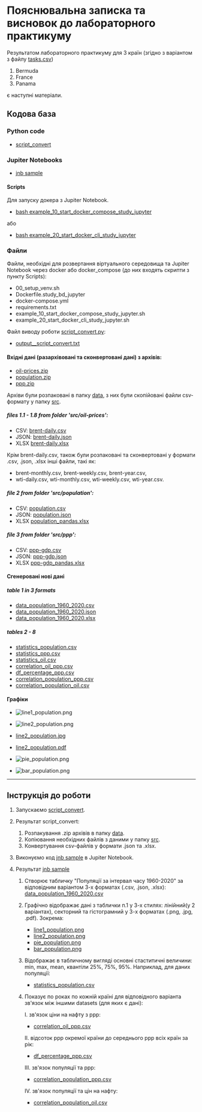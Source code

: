 # Пояснювальна записка та висновок до лабораторного практикуму

Результатом лабораторного практикуму для 3 країн (згідно з варіантом з файлу [tasks.csv](tasks.csv))

1. Bermuda
2. France
3. Panama

є наступні матеріали.

## Кодова база

### Python code

- [script_convert](samples/script_convert.py)


### Jupiter Notebooks

- [jnb sample](samples/sample.ipynb)


#### Scripts
Для запуску докера з Jupiter Notebook.
- [bash example_10_start_docker_compose_study_jupyter](example_10_start_docker_compose_study_jupyter.sh)

або
- [bash example_20_start_docker_cli_study_jupyter](example_20_start_docker_cli_study_jupyter.sh)


### Файли

Файли, необхідні для розвертання віртуального середовища та Jupiter Notebook через docker або docker_compose (до них входять скрипти з пункту Scripts):
- 00_setup_venv.sh
- Dockerfile.study_bd_jupyter
- docker-compose.yml
- requirements.txt
- example_10_start_docker_compose_study_jupyter.sh
- example_20_start_docker_cli_study_jupyter.sh

Файл виводу роботи [script_convert.py](samples/script_convert.py):
- [output__script_convert.txt](samples/output__script_convert.txt)

#### Вхідні дані (разархівовані та сконвертовані дані) з архівів:

- [oil-prices.zip](datasets/oil-prices.zip)
- [population.zip](datasets/population.zip)
- [ppp.zip](datasets/ppp.zip)

Архіви були розпаковані в папку [data](data/), з них були скопійовані файли csv-формату у папку [src](src/).

##### files 1.1 - 1.8 from folder 'src/oil-prices':

- CSV: [brent-daily.csv](src/oil-prices/brent-daily.csv)
- JSON: [brent-daily.json](src/oil-prices/brent-daily.json)
- XLSX [brent-daily.xlsx](src/oil-prices/brent-daily_pandas.xlsx)

Крім brent-daily.csv, також були розпаковані та сконвертовані у формати .csv, .json, .xlsx інші файли, такі як: 
- brent-monthly.csv, brent-weekly.csv, brent-year.csv, 
- wti-daily.csv, wti-monthly.csv, wti-weekly.csv, wti-year.csv.

##### file 2 from folder 'src/population':

- CSV: [population.csv](src/population/population.csv)
- JSON: [population.json](src/population/population.json)
- XLSX [population_pandas.xlsx](src/population/population_pandas.xlsx)

##### file 3 from folder 'src/ppp':

- CSV: [ppp-gdp.csv](src/ppp/ppp-gdp.csv)
- JSON: [ppp-gdp.json](src/ppp/ppp-gdp.json)
- XLSX [ppp-gdp_pandas.xlsx](src/ppp/ppp-gdp_pandas.xlsx)

#### Сгенеровані нові дані

##### table 1 in 3 formats

- [data_population_1960_2020.csv](samples/tables_and_graphs/data_population_1960_2020.csv)
- [data_population_1960_2020.json](samples/tables_and_graphs/data_population_1960_2020.json)
- [data_population_1960_2020.xlsx](samples/tables_and_graphs/data_population_1960_2020.xlsx)

##### tables 2 - 8

- [statistics_population.csv](samples/tables_and_graphs/statistics_population.csv)
- [statistics_ppp.csv](samples/tables_and_graphs/statistics_ppp.csv)
- [statistics_oil.csv](samples/tables_and_graphs/statistics_oil.csv)
- [correlation_oil_ppp.csv](samples/tables_and_graphs/correlation_oil_ppp.csv)
- [df_percentage_ppp.csv](samples/tables_and_graphs/df_percentage_ppp.csv)
- [correlation_population_ppp.csv](samples/tables_and_graphs/correlation_population_ppp.csv)
- [correlation_population_oil.csv](samples/tables_and_graphs/correlation_population_oil.csv)

#### Графіки
- ![line1_population.png](samples/tables_and_graphs/line1_population.png)

- ![line2_population.png](samples/tables_and_graphs/line2_population.png)
- [line2_population.jpg](samples/tables_and_graphs/line2_population.jpg)
- [line2_population.pdf](samples/tables_and_graphs/line2_population.pdf)

- ![pie_population.png](samples/tables_and_graphs/pie_population.png)
- ![bar_population.png](samples/tables_and_graphs/bar_population.png)

---

## Інструкція до роботи

1. Запускаємо [script_convert](samples/script_convert.py).

2. Результат script_convert:
    1. Розпакування .zip архівів в папку [data](data/).
    2. Копіювання необхідних файлів з даними у папку [src](src/).
    3. Конвертування csv-файлів у формати .json та .xlsx.

3. Виконуємо код [jnb sample](samples/sample.ipynb) в Jupiter Notebook.

4. Результат [jnb sample](samples/sample.ipynb)
    1. Створює табличку "Популяції за інтервал часу 1960-2020" за відповідним варіантом 3-х форматах (.csv, .json, .xlsx):
       [data_population_1960_2020.csv](samples/tables_and_graphs/data_population_1960_2020.csv)
    2. Графічно відображає дані з таблички п.1 у 3-х стилях: лінійний(у 2 варіантах), секторний та гістограмний у 3-х форматах (.png, .jpg, .pdf).
       Зокрема:
        * [line1_population.png](samples/tables_and_graphs/line1_population.png)
        * [line2_population.png](samples/tables_and_graphs/line2_population.png)
        * [pie_population.png](samples/tables_and_graphs/pie_population.png)
        * [bar_population.png](samples/tables_and_graphs/bar_population.png)
    3. Відображає в табличному вигляді основні стаститичні величини: min, max, mean, квантіли 25%, 75%, 95%. Наприклад, для даних популяції:
        * [statistics_population.csv](samples/tables_and_graphs/statistics_population.csv)
    4. Показує по роках по кожній країні для відповідного варіанта зв'язок між іншими datasets (для яких є дані):
        
        I. зв'язок ціни на нафту з ppp:
          * [correlation_oil_ppp.csv](samples/tables_and_graphs/correlation_oil_ppp.csv)
        
        II. відсоток ppp окремої країни до середнього ppp всіх країн за рік:
          * [df_percentage_ppp.csv](samples/tables_and_graphs/df_percentage_ppp.csv)
        
        III. зв'язок популяції та ppp:
          * [correlation_population_ppp.csv](samples/tables_and_graphs/correlation_population_ppp.csv)
        
        IV. зв'язок популяції та цін на нафту:
          * [correlation_population_oil.csv](samples/tables_and_graphs/correlation_population_oil.csv)
       
